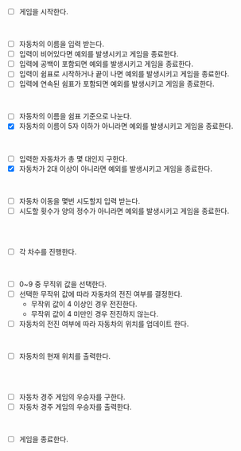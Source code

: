 - [ ] 게임을 시작한다.
<br>

- [ ] 자동차의 이름을 입력 받는다.
- [ ] 입력이 비어있다면 예외를 발생시키고 게임을 종료한다.
- [ ] 입력에 공백이 포함되면 예외를 발생시키고 게임을 종료한다.
- [ ] 입력이 쉼표로 시작하거나 끝이 나면 예외를 발생시키고 게임을 종료한다.
- [ ] 입력에 연속된 쉼표가 포함되면 예외를 발생시키고 게임을 종료한다.
<br>

- [ ] 자동차의 이름을 쉼표 기준으로 나눈다.
- [x] 자동차의 이름이 5자 이하가 아니라면 예외를 발생시키고 게임을 종료한다.
<br>

- [ ] 입력한 자동차가 총 몇 대인지 구한다.
- [x] 자동차가 2대 이상이 아니라면 예외를 발생시키고 게임을 종료한다.
<br>

- [ ] 자동차 이동을 몇번 시도할지 입력 받는다.
- [ ] 시도할 횟수가 양의 정수가 아니라면 예외를 발생시키고 게임을 종료한다.
<br>
<br>

- [ ] 각 차수를 진행한다.
<br>

- [ ] 0~9 중 무직위 값을 선택한다.
- [ ] 선택한 무작위 값에 따라 자동차의 전진 여부를 결정한다.
	- 무작위 값이 4 이상인 경우 전진한다.
	- 무작위 값이 4 미만인 경우 전진하지 않는다.
- [ ] 자동차의 전진 여부에 따라 자동차의 위치를 업데이트 한다.
<br>

- [ ] 자동차의 현재 위치를 출력한다.
<br>
<br>

- [ ] 자동차 경주 게임의 우승자를 구한다.
- [ ] 자동차 경주 게임의 우승자를 출력한다.
<br>

- [ ] 게임을 종료한다.
